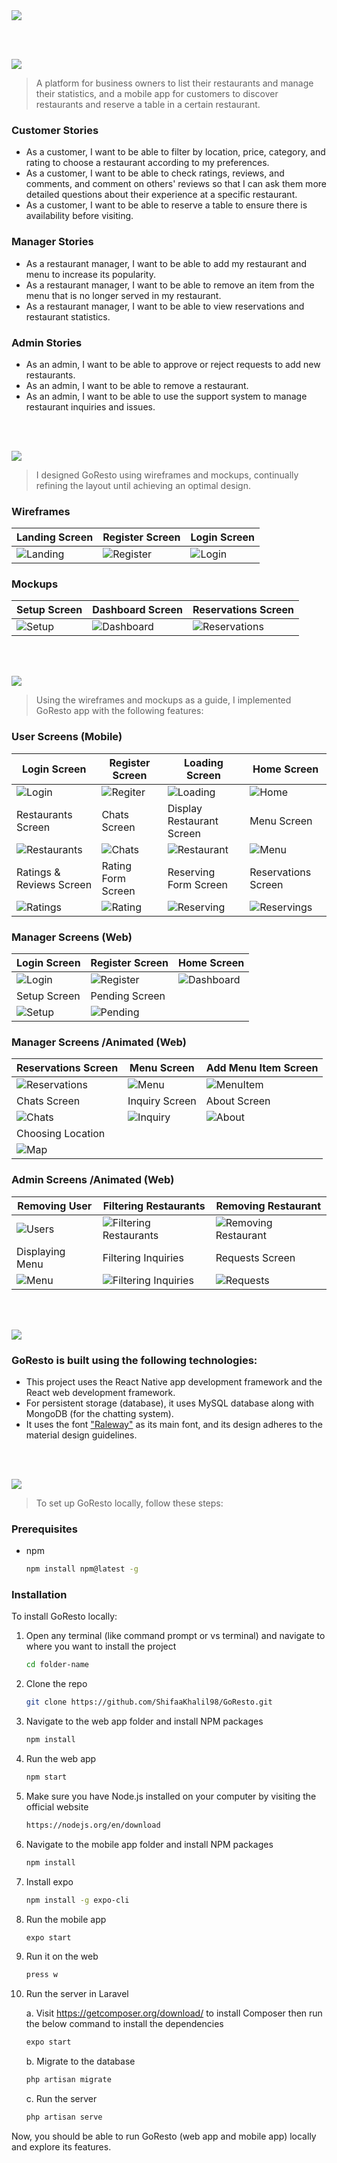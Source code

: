 <img src="./readme/readme/title1.svg"/>

<br><br>

<!-- project philosophy -->
<img src="./readme/readme/title2.svg"/>

> A platform for business owners to list their restaurants and manage their statistics, and a mobile app for customers to discover restaurants and reserve a table in a certain restaurant.

### Customer Stories

- As a customer, I want to be able to filter by location, price, category, and rating to choose a restaurant according to my preferences.
- As a customer, I want to be able to check ratings, reviews, and comments, and comment on others' reviews so that I can ask them more detailed questions about their experience at a specific restaurant.
- As a customer, I want to be able to reserve a table to ensure there is availability before visiting.

### Manager Stories

- As a restaurant manager, I want to be able to add my restaurant and menu to increase its popularity.
- As a restaurant manager, I want to be able to remove an item from the menu that is no longer served in my restaurant.
- As a restaurant manager, I want to be able to view reservations and restaurant statistics.

### Admin Stories

- As an admin, I want to be able to approve or reject requests to add new restaurants.
- As an admin, I want to be able to remove a restaurant.
- As an admin, I want to be able to use the support system to manage restaurant inquiries and issues.

<br><br>

<!-- Prototyping -->
<img src="./readme/readme/title3.svg"/>

> I designed GoResto using wireframes and mockups, continually refining the layout until achieving an optimal design.

### Wireframes

| Landing Screen                                        | Register Screen                                         | Login Screen                                      |
| ----------------------------------------------------- | ------------------------------------------------------- | ------------------------------------------------- |
| ![Landing](./readme/readme/demo/landingWireframe.png) | ![Register](./readme/readme/demo/registerWireframe.png) | ![Login](./readme/readme/demo/loginWireframe.png) |

### Mockups

| Setup Screen                                    | Dashboard Screen                                        | Reservations Screen                                          |
| ----------------------------------------------- | ------------------------------------------------------- | ------------------------------------------------------------ |
| ![Setup](./readme/readme/demo/setupMockups.png) | ![Dashboard](./readme/readme/demo/dashboardMockups.png) | ![Reservations](./readme/readme/demo/reservationsMockup.png) |

<br><br>

<!-- Implementation -->
<img src="./readme/readme/title4.svg"/>

> Using the wireframes and mockups as a guide, I implemented GoResto app with the following features:

### User Screens (Mobile)

| Login Screen                                         | Register Screen                                     | Loading Screen                                           | Home Screen                                          |
| ---------------------------------------------------- | --------------------------------------------------- | -------------------------------------------------------- | ---------------------------------------------------- |
| ![Login](./readme/readme/demo/mobileSignin.png)      | ![Regiter](./readme/readme/demo/mobileRegister.png) | ![Loading](./readme/readme/demo/loading.gif)             | ![Home](./readme/readme/demo/home.gif)               |
| Restaurants Screen                                   | Chats Screen                                        | Display Restaurant Screen                                | Menu Screen                                          |
| ![Restaurants](./readme/readme/demo/restaurants.gif) | ![Chats](./readme/readme/demo/chats.gif)            | ![Restaurant](./readme/readme/demo/mobileRestaurant.png) | ![Menu](./readme/readme/demo/menu.gif)               |
| Ratings & Reviews Screen                             | Rating Form Screen                                  | Reserving Form Screen                                    | Reservations Screen                                  |
| ![Ratings](./readme/readme/demo/ratings.gif)         | ![Rating](./readme/readme/demo/rating.gif)          | ![Reserving](./readme/readme/demo/restaurant.gif)        | ![Reservings](./readme/readme/demo/reservations.gif) |

### Manager Screens (Web)

| Login Screen                             | Register Screen                                | Home Screen                                      |
| ---------------------------------------- | ---------------------------------------------- | ------------------------------------------------ |
| ![Login](./readme/readme/demo/login.png) | ![Register](./readme/readme/demo/register.png) | ![Dashboard](./readme/readme/demo/dashboard.png) |
| Setup Screen                             | Pending Screen                                 |
| ![Setup](./readme/readme/demo/setup.png) | ![Pending](./readme/readme/demo/pending.png)   |

### Manager Screens /Animated (Web)

| Reservations Screen                                       | Menu Screen                                     | Add Menu Item Screen                              |
| --------------------------------------------------------- | ----------------------------------------------- | ------------------------------------------------- |
| ![Reservations](./readme/readme/demo/webReservations.gif) | ![Menu](./readme/readme/demo/webMenu.gif)       | ![MenuItem](./readme/readme/demo/addMenuItem.gif) |
| Chats Screen                                              | Inquiry Screen                                  | About Screen                                      |
| ![Chats](./readme/readme/demo/webChats.gif)               | ![Inquiry](./readme/readme/demo/webInquiry.gif) | ![About](./readme/readme/demo/editResto.gif)      |
| Choosing Location                                         |
| ![Map](./readme/readme/demo/map.gif)                      |

### Admin Screens /Animated (Web)

| Removing User                                | Filtering Restaurants                                                  | Removing Restaurant                                            |
| -------------------------------------------- | ---------------------------------------------------------------------- | -------------------------------------------------------------- |
| ![Users](./readme/readme/demo/userAdmin.gif) | ![Filtering Restaurants](./readme/readme/demo/filteringRestoAdmin.gif) | ![Removing Restaurant](./readme/readme/demo/removingResto.gif) |
| Displaying Menu                              | Filtering Inquiries                                                    | Requests Screen                                                |
| ![Menu](./readme/readme/demo/menuAdmin.gif)  | ![Filtering Inquiries](./readme/readme/demo/inquiries.gif)             | ![Requests](./readme/readme/demo/requestsAdmin.gif)            |

<br><br>

<!-- Tech stack -->
<img src="./readme/readme/title5.svg"/>

### GoResto is built using the following technologies:

- This project uses the React Native app development framework and the React web development framework.
- For persistent storage (database), it uses MySQL database along with MongoDB (for the chatting system).
- It uses the font ["Raleway"](https://fonts.googleapis.com/css2?family=Fasthand&family=Raleway:wght@400;500;700;800;900&display=swap) as its main font, and its design adheres to the material design guidelines.

<br><br>

<!-- How to run -->
<img src="./readme/readme/title6.svg"/>

> To set up GoResto locally, follow these steps:

### Prerequisites

- npm
  ```sh
  npm install npm@latest -g
  ```

### Installation

To install GoResto locally:

1. Open any terminal (like command prompt or vs terminal) and navigate to where you want to install the project

   ```sh
   cd folder-name
   ```

2. Clone the repo
   ```sh
   git clone https://github.com/ShifaaKhalil98/GoResto.git
   ```
3. Navigate to the web app folder and install NPM packages

   ```sh
   npm install
   ```

4. Run the web app

   ```sh
   npm start
   ```

5. Make sure you have Node.js installed on your computer by visiting the official website

   ```sh
   https://nodejs.org/en/download
   ```

6. Navigate to the mobile app folder and install NPM packages

   ```sh
   npm install
   ```

7. Install expo

   ```sh
   npm install -g expo-cli
   ```

8. Run the mobile app

   ```sh
   expo start
   ```

9. Run it on the web

   ```sh
   press w
   ```

10. Run the server in Laravel

    a. Visit https://getcomposer.org/download/ to install Composer then run the below command to install the dependencies

    ```sh
    expo start
    ```

    b. Migrate to the database

    ```sh
    php artisan migrate
    ```

    c. Run the server

    ```sh
    php artisan serve
    ```

Now, you should be able to run GoResto (web app and mobile app) locally and explore its features.
